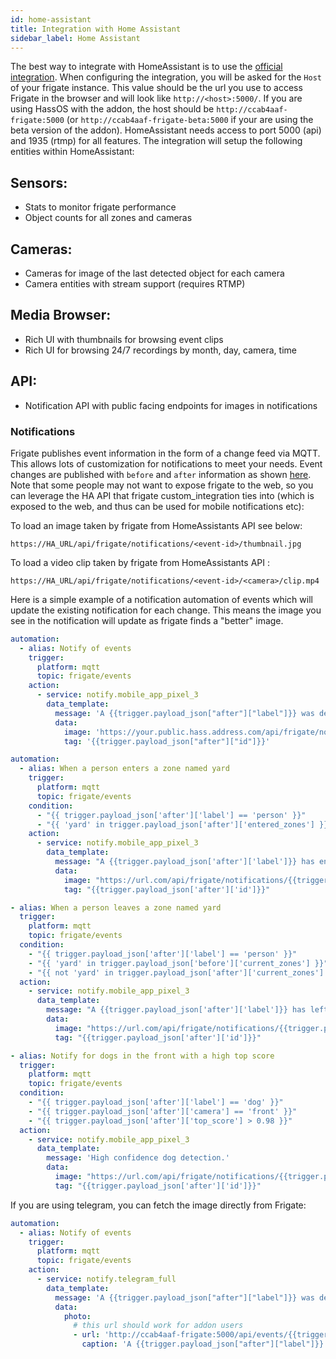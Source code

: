```yaml
---
id: home-assistant
title: Integration with Home Assistant
sidebar_label: Home Assistant
---
```


The best way to integrate with HomeAssistant is to use the [official integration](https://github.com/blakeblackshear/frigate-hass-integration). When configuring the integration, you will be asked for the `Host` of your frigate instance. This value should be the url you use to access Frigate in the browser and will look like `http://<host>:5000/`. If you are using HassOS with the addon, the host should be `http://ccab4aaf-frigate:5000` (or `http://ccab4aaf-frigate-beta:5000` if your are using the beta version of the addon). HomeAssistant needs access to port 5000 (api) and 1935 (rtmp) for all features. The integration will setup the following entities within HomeAssistant:

## Sensors:

- Stats to monitor frigate performance
- Object counts for all zones and cameras

## Cameras:

- Cameras for image of the last detected object for each camera
- Camera entities with stream support (requires RTMP)

## Media Browser:

- Rich UI with thumbnails for browsing event clips
- Rich UI for browsing 24/7 recordings by month, day, camera, time

## API:

- Notification API with public facing endpoints for images in notifications

### Notifications

Frigate publishes event information in the form of a change feed via MQTT. This allows lots of customization for notifications to meet your needs. Event changes are published with `before` and `after` information as shown [here](#frigateevents).
Note that some people may not want to expose frigate to the web, so you can leverage the HA API that frigate custom_integration ties into (which is exposed to the web, and thus can be used for mobile notifications etc):

To load an image taken by frigate from HomeAssistants API see below:
``` 
https://HA_URL/api/frigate/notifications/<event-id>/thumbnail.jpg
```

To load a video clip taken by frigate from HomeAssistants API :
``` 
https://HA_URL/api/frigate/notifications/<event-id>/<camera>/clip.mp4
```

Here is a simple example of a notification automation of events which will update the existing notification for each change. This means the image you see in the notification will update as frigate finds a "better" image. 

```yaml
automation:
  - alias: Notify of events
    trigger:
      platform: mqtt
      topic: frigate/events
    action:
      - service: notify.mobile_app_pixel_3
        data_template:
          message: 'A {{trigger.payload_json["after"]["label"]}} was detected.'
          data:
            image: 'https://your.public.hass.address.com/api/frigate/notifications/{{trigger.payload_json["after"]["id"]}}/thumbnail.jpg?format=android'
            tag: '{{trigger.payload_json["after"]["id"]}}'
```


```yaml
automation:
  - alias: When a person enters a zone named yard
    trigger:
      platform: mqtt
      topic: frigate/events
    condition:
      - "{{ trigger.payload_json['after']['label'] == 'person' }}"
      - "{{ 'yard' in trigger.payload_json['after']['entered_zones'] }}"
    action:
      - service: notify.mobile_app_pixel_3
        data_template:
          message: "A {{trigger.payload_json['after']['label']}} has entered the yard."
          data:
            image: "https://url.com/api/frigate/notifications/{{trigger.payload_json['after']['id']}}/thumbnail.jpg"
            tag: "{{trigger.payload_json['after']['id']}}"
```

```yaml
- alias: When a person leaves a zone named yard
  trigger:
    platform: mqtt
    topic: frigate/events
  condition:
    - "{{ trigger.payload_json['after']['label'] == 'person' }}"
    - "{{ 'yard' in trigger.payload_json['before']['current_zones'] }}"
    - "{{ not 'yard' in trigger.payload_json['after']['current_zones'] }}"
  action:
    - service: notify.mobile_app_pixel_3
      data_template:
        message: "A {{trigger.payload_json['after']['label']}} has left the yard."
        data:
          image: "https://url.com/api/frigate/notifications/{{trigger.payload_json['after']['id']}}/thumbnail.jpg"
          tag: "{{trigger.payload_json['after']['id']}}"
```

```yaml
- alias: Notify for dogs in the front with a high top score
  trigger:
    platform: mqtt
    topic: frigate/events
  condition:
    - "{{ trigger.payload_json['after']['label'] == 'dog' }}"
    - "{{ trigger.payload_json['after']['camera'] == 'front' }}"
    - "{{ trigger.payload_json['after']['top_score'] > 0.98 }}"
  action:
    - service: notify.mobile_app_pixel_3
      data_template:
        message: 'High confidence dog detection.'
        data:
          image: "https://url.com/api/frigate/notifications/{{trigger.payload_json['after']['id']}}/thumbnail.jpg"
          tag: "{{trigger.payload_json['after']['id']}}"
```

If you are using telegram, you can fetch the image directly from Frigate:

```yaml
automation:
  - alias: Notify of events
    trigger:
      platform: mqtt
      topic: frigate/events
    action:
      - service: notify.telegram_full
        data_template:
          message: 'A {{trigger.payload_json["after"]["label"]}} was detected.'
          data:
            photo:
              # this url should work for addon users
              - url: 'http://ccab4aaf-frigate:5000/api/events/{{trigger.payload_json["after"]["id"]}}/thumbnail.jpg'
                caption: 'A {{trigger.payload_json["after"]["label"]}} was detected on {{ trigger.payload_json["after"]["camera"] }} camera'
```
